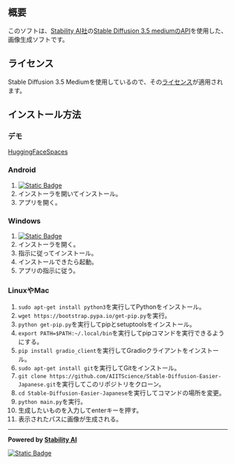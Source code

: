 
## 概要
このソフトは、[Stability AI社](https://stability.ai/)の[Stable Diffusion 3.5 mediumのAPI](https://huggingface.co/spaces/stabilityai/stable-diffusion-3.5-medium)を使用した、画像生成ソフトです。
## ライセンス
Stable Diffusion 3.5 Mediumを使用しているので、その[ライセンス](https://github.com/AIITScience/Stable-Diffusion-Easier/blob/main/LICENSE.md)が適用されます。
## インストール方法
### デモ
[HuggingFaceSpaces](https://aiitscience-stable-diffusion-3-5-medium.hf.space/)
### Android
1. [![Static Badge](https://img.shields.io/badge/%E3%83%80%E3%82%A6%E3%83%B3%E3%83%AD%E3%83%BC%E3%83%89apk-green)](https://github.com/AIITScience/Stable-Diffusion-Easier-Japanese/releases/download/v2/Stable.Diffusion.Easier-v2-release.apk)
2. インストーラを開いてインストール。
3. アプリを開く。

### Windows
1. [![Static Badge](https://img.shields.io/badge/%E3%83%80%E3%82%A6%E3%83%B3%E3%83%AD%E3%83%BC%E3%83%89exe-green)](https://github.com/AIITScience/Stable-Diffusion-Easier-Japanese/releases/download/v2/Stable-Diffusion-easierSetup.exe)
2. インストーラを開く。
3. 指示に従ってインストール。
4. インストールできたら起動。
5. アプリの指示に従う。

### LinuxやMac
1. `sudo apt-get install python3`を実行してPythonをインストール。
2. `wget https://bootstrap.pypa.io/get-pip.py`を実行。
3. `python get-pip.py`を実行してpipとsetuptoolsをインストール。
4. `export PATH=$PATH:~/.local/bin`を実行してpipコマンドを実行できるようにする。
5. `pip install gradio_client`を実行してGradioクライアントをインストール。
6. `sudo apt-get install git`を実行してGitをインストール。
7. `git clone https://github.com/AIITScience/Stable-Diffusion-Easier-Japanese.git`を実行してこのリポジトリをクローン。
8. `cd Stable-Diffusion-Easier-Japanese`を実行してコマンドの場所を変更。
9. `python main.py`を実行。
10. 生成したいものを入力してenterキーを押す。
11. 表示されたパスに画像が生成される。

---
**Powered by [Stability AI](https://stability.ai/)**

[![Static Badge](https://img.shields.io/badge/%E3%83%9B%E3%83%BC%E3%83%A0%E3%81%AB%E6%88%BB%E3%82%8B-blue)](https://aiitscience.github.io/) 
